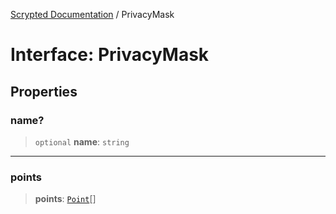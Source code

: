 [Scrypted Documentation](../globals.md) / PrivacyMask

# Interface: PrivacyMask

## Properties

### name?

> `optional` **name**: `string`

***

### points

> **points**: [`Point`](../type-aliases/Point.md)[]

